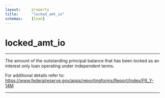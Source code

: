 ```yaml
---
layout:     property
title:      "locked_amt_io"
schemas:    [loan]
---
```


# locked_amt_io

---

The amount of the outstanding principal balance that has been locked as an interest only loan operating under independent terms.

For additional details refer to: https://www.federalreserve.gov/apps/reportingforms/Report/Index/FR_Y-14M

--- 